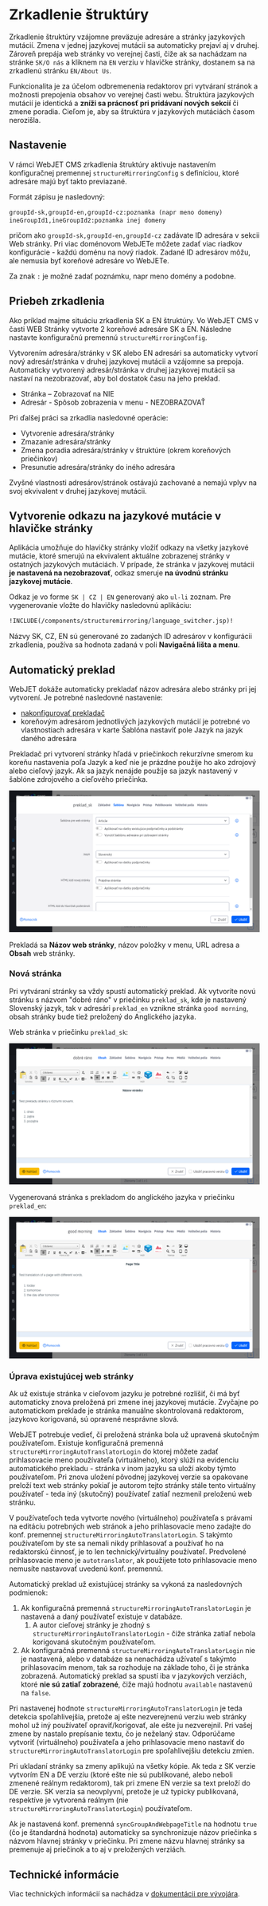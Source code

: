 # Zrkadlenie štruktúry

Zrkadlenie štruktúry vzájomne preväzuje adresáre a stránky jazykových mutácií. Zmena v jednej jazykovej mutácii sa automaticky prejaví aj v druhej. Zároveň prepája web stránky vo verejnej časti, čiže ak sa nachádzam na stránke ```SK/O nás``` a kliknem na ```EN``` verziu v hlavičke stránky, dostanem sa na zrkadlenú stránku ```EN/About Us```.

Funkcionalita je za účelom odbremenenia redaktorov pri vytváraní stránok a možnosti prepojenia obsahov vo verejnej časti webu. Štruktúra jazykových mutácií je identická a **zníži sa  prácnosť pri pridávaní nových sekcií** či zmene poradia. Cieľom je, aby sa štruktúra v jazykových mutáciách časom nerozišla.

## Nastavenie

V rámci WebJET CMS zrkadlenia štruktúry aktivuje nastavením konfiguračnej premennej ```structureMirroringConfig``` s definíciou, ktoré adresáre majú byť takto previazané.

Formát zápisu je nasledovný:

```
groupId-sk,groupId-en,groupId-cz:poznamka (napr meno domeny)
ineGroupId1,ineGroupId2:poznamka inej domeny
```

pričom ako ```groupId-sk,groupId-en,groupId-cz``` zadávate ID adresára v sekcii Web stránky. Pri viac doménovom WebJETe môžete zadať viac riadkov konfigurácie - každú doménu na nový riadok. Zadané ID adresárov môžu, ale nemusia byť koreňové adresáre vo WebJETe.

Za znak ```:``` je možné zadať poznámku, napr meno domény a podobne.

## Priebeh zrkadlenia

Ako príklad majme situáciu zrkadlenia SK a EN štruktúry. Vo WebJET CMS v časti WEB Stránky vytvorte 2 koreňové adresáre SK a EN. Následne nastavte konfiguračnú premennú ```structureMirroringConfig```.

Vytvorením adresára/stránky v SK alebo EN adresári sa automaticky vytvorí nový adresár/stránka v druhej jazykovej mutácii a vzájomne sa prepoja. Automaticky vytvorený adresár/stránka v druhej jazykovej mutácii sa nastaví na nezobrazovať, aby bol dostatok času na jeho preklad.

- Stránka – Zobrazovať na NIE
- Adresár - Spôsob zobrazenia v menu - NEZOBRAZOVAŤ

Pri ďalšej práci sa zrkadlia nasledovné operácie:

- Vytvorenie adresára/stránky
- Zmazanie adresára/stránky
- Zmena poradia adresára/stránky v štruktúre (okrem koreňových priečinkov)
- Presunutie adresára/stránky do iného adresára

Zvyšné vlastnosti adresárov/stránok ostávajú zachované a nemajú vplyv na svoj ekvivalent v druhej jazykovej mutácii.

## Vytvorenie odkazu na jazykové mutácie v hlavičke stránky

Aplikácia umožňuje do hlavičky stránky vložiť odkazy na všetky jazykové mutácie, ktoré smerujú na ekvivalent aktuálne zobrazenej stránky v ostatných jazykových mutáciách. V prípade, že stránka v jazykovej mutácii **je nastavená na nezobrazovať**, odkaz smeruje **na úvodnú stránku jazykovej mutácie**.

Odkaz je vo forme ```SK | CZ | EN``` generovaný ako ```ul-li``` zoznam. Pre vygenerovanie vložte do hlavičky nasledovnú aplikáciu:

```html
!INCLUDE(/components/structuremirroring/language_switcher.jsp)!
```

Názvy SK, CZ, EN sú generované zo zadaných ID adresárov v konfigurácii zrkadlenia, používa sa hodnota zadaná v poli **Navigačná lišta a menu**.

## Automatický preklad

WebJET dokáže automaticky prekladať názov adresára alebo stránky pri jej vytvorení. Je potrebné nasledovné nastavenie:

- [nakonfigurovať prekladač](../../../admin/setup/translation.md)
- koreňovým adresárom jednotlivých jazykových mutácií je potrebné vo vlastnostiach adresára v karte Šablóna nastaviť pole Jazyk na jazyk daného adresára

Prekladač pri vytvorení stránky hľadá v priečinkoch rekurzívne smerom ku koreňu nastavenia poľa Jazyk a keď nie je prázdne použije ho ako zdrojový alebo cieľový jazyk. Ak sa jazyk nenájde použije sa jazyk nastavený v šablóne zdrojového a cieľového priečinka.

![](./language.png)

Prekladá sa **Názov web stránky**, názov položky v menu, URL adresa a **Obsah** web stránky.

### Nová stránka

Pri vytváraní stránky sa vždy spustí automatický preklad. Ak vytvoríte novú stránku s názvom "dobré ráno" v priečinku `preklad_sk`, kde je nastavený Slovenský jazyk, tak v adresári `preklad_en` vznikne stránka `good morning`, obsah stránky bude tiež preložený do Anglického jazyka.

Web stránka v priečinku `preklad_sk`:

![](./doc-sk.png)

Vygenerovaná stránka s prekladom do anglického jazyka v priečinku `preklad_en`:

![](./doc-en.png)

### Úprava existujúcej web stránky

Ak už existuje stránka v cieľovom jazyku je potrebné rozlíšiť, či má byť automaticky znova preložená pri zmene inej jazykovej mutácie. Zvyčajne po automatickom preklade je stránka manuálne skontrolovaná redaktorom, jazykovo korigovaná, sú opravené nesprávne slová.

WebJET potrebuje vedieť, či preložená stránka bola už upravená skutočným používateľom. Existuje konfiguračná premenná `structureMirroringAutoTranslatorLogin` do ktorej môžete zadať prihlasovacie meno používateľa (virtuálneho), ktorý slúži na evidenciu automatického prekladu - stránka v inom jazyku sa uloží akoby týmto používateľom. Pri znova uložení pôvodnej jazykovej verzie sa opakovane preloží text web stránky pokiaľ je autorom tejto stránky stále tento virtuálny používateľ - teda iný (skutočný) používateľ zatiaľ nezmenil preloženú web stránku.

V používateľoch teda vytvorte nového (virtuálneho) používateľa s právami na editáciu potrebných web stránok a jeho prihlasovacie meno zadajte do konf. premennej `structureMirroringAutoTranslatorLogin`. S takýmto používateľom by ste sa nemali nikdy prihlasovať a používať ho na redaktorskú činnosť, je to len technický/virtuálny používateľ. Predvolené prihlasovacie meno je `autotranslator`, ak použijete toto prihlasovacie meno nemusíte nastavovať uvedenú konf. premennú.

Automatický preklad už existujúcej stránky sa vykoná za nasledovných podmienok:

1.  Ak konfiguračná premenná `structureMirroringAutoTranslatorLogin` je nastavená a daný používateľ existuje v databáze.
    1.  A autor cieľovej stránky je zhodný s `structureMirroringAutoTranslatorLogin` - čiže stránka zatiaľ nebola korigovaná skutočným používateľom.
2. Ak konfiguračná premenná `structureMirroringAutoTranslatorLogin` nie je nastavená, alebo v databáze sa nenachádza užívateľ s takýmto prihlasovacím menom, tak sa rozhoduje na základe toho, či je stránka zobrazená. Automatický preklad sa spustí iba v jazykových verziách, ktoré **nie sú zatiaľ zobrazené**, čiže majú hodnotu `available` nastavenú na `false`.

Pri nastavenej hodnote `structureMirroringAutoTranslatorLogin` je teda detekcia spoľahlivejšia, pretože aj ešte nezverejnenú verziu web stránky mohol už iný používateľ opraviť/korigovať, ale ešte ju nezverejnil. Pri vašej zmene by nastalo prepísanie textu, čo je neželaný stav. Odporúčame vytvoriť (virtuálneho) používateľa a jeho prihlasovacie meno nastaviť do `structureMirroringAutoTranslatorLogin` pre spoľahlivejšiu detekciu zmien.

Pri ukladaní stránky sa zmeny aplikujú na všetky kópie. Ak teda z SK verzie vytvorím EN a DE verziu (ktoré ešte nie sú publikované, alebo neboli zmenené reálnym redaktorom), tak pri zmene EN verzie sa text preloží do DE verzie. SK verzia sa neovplyvní, pretože je už typicky publikovaná, respektíve je vytvorená reálnym (nie `structureMirroringAutoTranslatorLogin`) používateľom.

Ak je nastavená konf. premenná `syncGroupAndWebpageTitle` na hodnotu `true` (čo je štandardná hodnota) automaticky sa synchronizuje názov priečinka s názvom hlavnej stránky v priečinku. Pri zmene názvu hlavnej stránky sa premenuje aj priečinok a to aj v preložených verziách.

## Technické informácie

Viac technických informácií sa nachádza v [dokumentácii pre vývojára](../../../developer/apps/docmirroring.md).